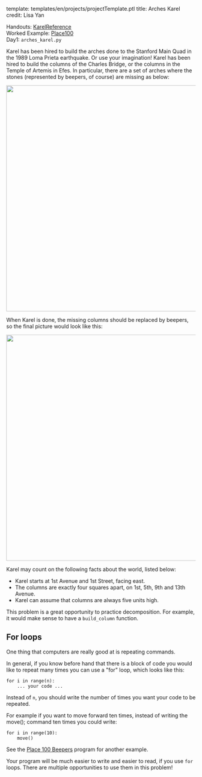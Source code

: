 template: templates/en/projects/projectTemplate.ptl
title: Arches Karel
credit: Lisa Yan

Handouts: [KarelReference]({{pathToRoot}}en/resources/karel.html)<br/>
Worked Example: [Place100]({{pathToRoot}}en/projects/place100.html)<br/>
Day1: `arches_karel.py`

Karel has been hired to build the arches done to the Stanford Main Quad in the 1989 Loma Prieta earthquake. Or use your imagination! Karel has been hired to build the columns of the Charles Bridge, or the columns in the Temple of Artemis in Efes. In particular, there are a set of arches where the stones (represented by beepers, of course) are missing as below:
				<p>
					<center>
						<img style="width:600px" src="{{pathToRoot}}img/projects/efes/efesBroken.png">	
					</center>
				</p>

When Karel is done, the missing columns should be replaced by beepers, so the final picture would look like this:
				<p>
					<center>
						<img style="width:600px" src="{{pathToRoot}}img/projects/efes/efesRepaired.png">	
					</center>
				</p>

Karel may count on the following facts about the world, listed below:

* Karel starts at 1st Avenue and 1st Street, facing east.
* The columns are exactly four squares apart, on 1st, 5th, 9th and 13th Avenue.
* Karel can assume that columns are always five units high.

This problem is a great opportunity to practice decomposition. For example, it would make sense to have a `build_column` function. 

## For loops

One thing that computers are really good at is repeating commands.

In general, if you know before hand that there is a block of code you would like to repeat many times you can use a "for" loop, which looks like this:
```
for i in range(n):
	... your code ...

```

Instead of `n`, you should write the number of times you want your code to be repeated.

For example if you want to move forward ten times, instead of writing the move(); command ten times you could write:
```
for i in range(10):
    move()
```

See the [Place 100 Beepers]({{pathToRoot}}en/projects/place100/) program for another example.

Your program will be much easier to write and easier to read, if you use `for` loops. There are multiple opportunities to use them in this problem! 
